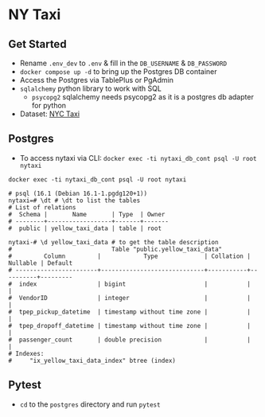 # NY Taxi

## Get Started

- Rename `.env_dev` to `.env` & fill in the `DB_USERNAME` & `DB_PASSWORD`
- `docker compose up -d` to bring up the Postgres DB container
- Access the Postgres via TablePlus or PgAdmin
- `sqlalchemy` python library to work with SQL
  - `psycopg2` sqlalchemy needs psycopg2 as it is a postgres db adapter for python
- Dataset: [NYC Taxi](https://www.nyc.gov/site/tlc/about/tlc-trip-record-data.page)

## Postgres

- To access nytaxi via CLI: `docker exec -ti nytaxi_db_cont psql -U root nytaxi`

```shell
docker exec -ti nytaxi_db_cont psql -U root nytaxi

# psql (16.1 (Debian 16.1-1.pgdg120+1))
nytaxi=# \dt # \dt to list the tables
# List of relations
#  Schema |       Name       | Type  | Owner
# --------+------------------+-------+-------
#  public | yellow_taxi_data | table | root

nytaxi-# \d yellow_taxi_data # to get the table description
#                            Table "public.yellow_taxi_data"
#         Column         |            Type             | Collation | Nullable | Default
# -----------------------+-----------------------------+-----------+----------+---------
#  index                 | bigint                      |           |          |
#  VendorID              | integer                     |           |          |
#  tpep_pickup_datetime  | timestamp without time zone |           |          |
#  tpep_dropoff_datetime | timestamp without time zone |           |          |
#  passenger_count       | double precision            |           |          |
# Indexes:
#     "ix_yellow_taxi_data_index" btree (index)
```

## Pytest

- `cd` to the `postgres` directory and run `pytest`
